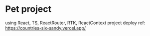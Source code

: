 # Pet project 
using React, TS, ReactRouter, RTK, ReactContext
project deploy ref: https://countries-six-sandy.vercel.app/


